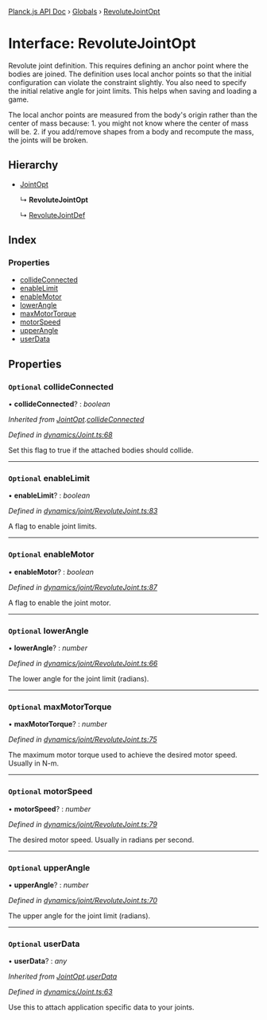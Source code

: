[Planck.js API Doc](../README.md) › [Globals](../globals.md) › [RevoluteJointOpt](revolutejointopt.md)

# Interface: RevoluteJointOpt

Revolute joint definition. This requires defining an anchor point where the
bodies are joined. The definition uses local anchor points so that the
initial configuration can violate the constraint slightly. You also need to
specify the initial relative angle for joint limits. This helps when saving
and loading a game.

The local anchor points are measured from the body's origin rather than the
center of mass because: 1. you might not know where the center of mass will
be. 2. if you add/remove shapes from a body and recompute the mass, the
joints will be broken.

## Hierarchy

* [JointOpt](jointopt.md)

  ↳ **RevoluteJointOpt**

  ↳ [RevoluteJointDef](revolutejointdef.md)

## Index

### Properties

* [collideConnected](revolutejointopt.md#optional-collideconnected)
* [enableLimit](revolutejointopt.md#optional-enablelimit)
* [enableMotor](revolutejointopt.md#optional-enablemotor)
* [lowerAngle](revolutejointopt.md#optional-lowerangle)
* [maxMotorTorque](revolutejointopt.md#optional-maxmotortorque)
* [motorSpeed](revolutejointopt.md#optional-motorspeed)
* [upperAngle](revolutejointopt.md#optional-upperangle)
* [userData](revolutejointopt.md#optional-userdata)

## Properties

### `Optional` collideConnected

• **collideConnected**? : *boolean*

*Inherited from [JointOpt](jointopt.md).[collideConnected](jointopt.md#optional-collideconnected)*

*Defined in [dynamics/Joint.ts:68](https://github.com/shakiba/planck.js/blob/5b96d95/src/dynamics/Joint.ts#L68)*

Set this flag to true if the attached bodies
should collide.

___

### `Optional` enableLimit

• **enableLimit**? : *boolean*

*Defined in [dynamics/joint/RevoluteJoint.ts:83](https://github.com/shakiba/planck.js/blob/5b96d95/src/dynamics/joint/RevoluteJoint.ts#L83)*

A flag to enable joint limits.

___

### `Optional` enableMotor

• **enableMotor**? : *boolean*

*Defined in [dynamics/joint/RevoluteJoint.ts:87](https://github.com/shakiba/planck.js/blob/5b96d95/src/dynamics/joint/RevoluteJoint.ts#L87)*

A flag to enable the joint motor.

___

### `Optional` lowerAngle

• **lowerAngle**? : *number*

*Defined in [dynamics/joint/RevoluteJoint.ts:66](https://github.com/shakiba/planck.js/blob/5b96d95/src/dynamics/joint/RevoluteJoint.ts#L66)*

The lower angle for the joint limit (radians).

___

### `Optional` maxMotorTorque

• **maxMotorTorque**? : *number*

*Defined in [dynamics/joint/RevoluteJoint.ts:75](https://github.com/shakiba/planck.js/blob/5b96d95/src/dynamics/joint/RevoluteJoint.ts#L75)*

The maximum motor torque used to achieve the desired motor speed. Usually
in N-m.

___

### `Optional` motorSpeed

• **motorSpeed**? : *number*

*Defined in [dynamics/joint/RevoluteJoint.ts:79](https://github.com/shakiba/planck.js/blob/5b96d95/src/dynamics/joint/RevoluteJoint.ts#L79)*

The desired motor speed. Usually in radians per second.

___

### `Optional` upperAngle

• **upperAngle**? : *number*

*Defined in [dynamics/joint/RevoluteJoint.ts:70](https://github.com/shakiba/planck.js/blob/5b96d95/src/dynamics/joint/RevoluteJoint.ts#L70)*

The upper angle for the joint limit (radians).

___

### `Optional` userData

• **userData**? : *any*

*Inherited from [JointOpt](jointopt.md).[userData](jointopt.md#optional-userdata)*

*Defined in [dynamics/Joint.ts:63](https://github.com/shakiba/planck.js/blob/5b96d95/src/dynamics/Joint.ts#L63)*

Use this to attach application specific data to your joints.
